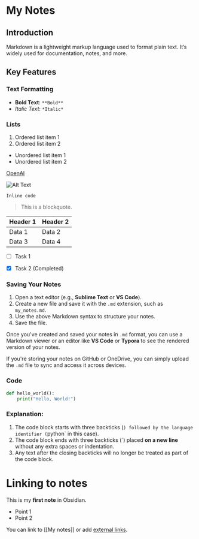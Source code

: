 # My Notes

## Introduction
Markdown is a lightweight markup language used to format plain text. It’s widely used for documentation, notes, and more.

## Key Features

### Text Formatting
- **Bold Text**: `**Bold**`
- *Italic Text*: `*Italic*`

### Lists
1. Ordered list item 1
2. Ordered list item 2

- Unordered list item 1
- Unordered list item 2


[OpenAI](https://openai.com)

![Alt Text]()

`Inline code`

> This is a blockquote.

| Header 1 | Header 2 |
|----------|----------|
| Data 1   | Data 2   |
| Data 3   | Data 4   |

- [ ] Task 1
- [x] Task 2 (Completed)


### Saving Your Notes

1. Open a text editor (e.g., **Sublime Text** or **VS Code**).
2. Create a new file and save it with the `.md` extension, such as `my_notes.md`.
3. Use the above Markdown syntax to structure your notes.
4. Save the file.

Once you've created and saved your notes in `.md` format, you can use a Markdown viewer or an editor like **VS Code** or **Typora** to see the rendered version of your notes.

If you're storing your notes on GitHub or OneDrive, you can simply upload the `.md` file to sync and access it across devices.


### Code

```python
def hello_world():
    print("Hello, World!")

```


### Explanation:
1. The code block starts with three backticks (`) followed by the language identifier (`python` in this case).
2. The code block ends with three backticks (`) placed **on a new line** without any extra spaces or indentation.
3. Any text after the closing backticks will no longer be treated as part of the code block.

# Linking to notes

This is my **first note** in Obsidian.

- Point 1
- Point 2

You can link to [[My notes]] or add [external links](https://github.com/QKDNetSim/qkdnetsim-v2).

